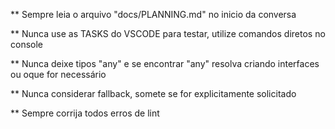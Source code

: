 
** Sempre leia o arquivo "docs/PLANNING.md" no inicio da conversa

** Nunca use as TASKS do VSCODE para testar, utilize comandos diretos no console

** Nunca deixe tipos "any" e se encontrar "any" resolva criando interfaces ou oque for necessário

** Nunca considerar fallback, somete se for explicitamente solicitado

** Sempre corrija todos erros de lint
